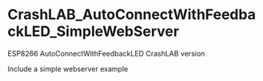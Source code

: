 # CrashLAB_AutoConnectWithFeedbackLED_SimpleWebServer
ESP8266 AutoConnectWithFeedbackLED CrashLAB version

Include a simple webserver example
